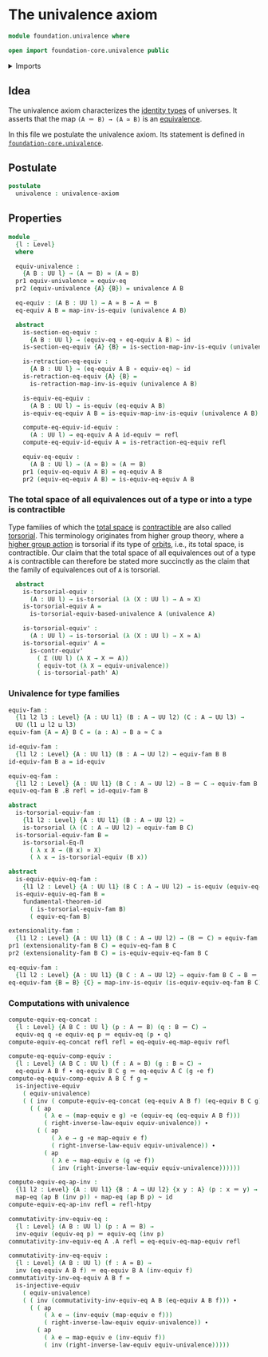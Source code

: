 # The univalence axiom

```agda
module foundation.univalence where

open import foundation-core.univalence public
```

<details><summary>Imports</summary>

```agda
open import foundation.action-on-identifications-functions
open import foundation.dependent-pair-types
open import foundation.equality-dependent-function-types
open import foundation.equivalences
open import foundation.fundamental-theorem-of-identity-types
open import foundation.universe-levels

open import foundation-core.contractible-types
open import foundation-core.function-types
open import foundation-core.functoriality-dependent-pair-types
open import foundation-core.homotopies
open import foundation-core.identity-types
open import foundation-core.injective-maps
open import foundation-core.torsorial-type-families
```

</details>

## Idea

The univalence axiom characterizes the
[identity types](foundation-core.identity-types.md) of universes. It asserts
that the map `(A ＝ B) → (A ≃ B)` is an
[equivalence](foundation-core.equivalences.md).

In this file we postulate the univalence axiom. Its statement is defined in
[`foundation-core.univalence`](foundation-core.univalence.md).

## Postulate

```agda
postulate
  univalence : univalence-axiom
```

## Properties

```agda
module _
  {l : Level}
  where

  equiv-univalence :
    {A B : UU l} → (A ＝ B) ≃ (A ≃ B)
  pr1 equiv-univalence = equiv-eq
  pr2 (equiv-univalence {A} {B}) = univalence A B

  eq-equiv : (A B : UU l) → A ≃ B → A ＝ B
  eq-equiv A B = map-inv-is-equiv (univalence A B)

  abstract
    is-section-eq-equiv :
      {A B : UU l} → (equiv-eq ∘ eq-equiv A B) ~ id
    is-section-eq-equiv {A} {B} = is-section-map-inv-is-equiv (univalence A B)

    is-retraction-eq-equiv :
      {A B : UU l} → (eq-equiv A B ∘ equiv-eq) ~ id
    is-retraction-eq-equiv {A} {B} =
      is-retraction-map-inv-is-equiv (univalence A B)

    is-equiv-eq-equiv :
      (A B : UU l) → is-equiv (eq-equiv A B)
    is-equiv-eq-equiv A B = is-equiv-map-inv-is-equiv (univalence A B)

    compute-eq-equiv-id-equiv :
      (A : UU l) → eq-equiv A A id-equiv ＝ refl
    compute-eq-equiv-id-equiv A = is-retraction-eq-equiv refl

    equiv-eq-equiv :
      (A B : UU l) → (A ≃ B) ≃ (A ＝ B)
    pr1 (equiv-eq-equiv A B) = eq-equiv A B
    pr2 (equiv-eq-equiv A B) = is-equiv-eq-equiv A B
```

### The total space of all equivalences out of a type or into a type is contractible

Type families of which the [total space](foundation.dependent-pair-types.md) is
[contractible](foundation-core.contractible-types.md) are also called
[torsorial](foundation-core.torsorial-type-families.md). This terminology
originates from higher group theory, where a
[higher group action](higher-group-theory.higher-group-actions.md) is torsorial
if its type of [orbits](higher-group-theory.orbits-higher-group-actions.md),
i.e., its total space, is contractible. Our claim that the total space of all
equivalences out of a type `A` is contractible can therefore be stated more
succinctly as the claim that the family of equivalences out of `A` is torsorial.

```agda
  abstract
    is-torsorial-equiv :
      (A : UU l) → is-torsorial (λ (X : UU l) → A ≃ X)
    is-torsorial-equiv A =
      is-torsorial-equiv-based-univalence A (univalence A)

    is-torsorial-equiv' :
      (A : UU l) → is-torsorial (λ (X : UU l) → X ≃ A)
    is-torsorial-equiv' A =
      is-contr-equiv'
        ( Σ (UU l) (λ X → X ＝ A))
        ( equiv-tot (λ X → equiv-univalence))
        ( is-torsorial-path' A)
```

### Univalence for type families

```agda
equiv-fam :
  {l1 l2 l3 : Level} {A : UU l1} (B : A → UU l2) (C : A → UU l3) →
  UU (l1 ⊔ l2 ⊔ l3)
equiv-fam {A = A} B C = (a : A) → B a ≃ C a

id-equiv-fam :
  {l1 l2 : Level} {A : UU l1} (B : A → UU l2) → equiv-fam B B
id-equiv-fam B a = id-equiv

equiv-eq-fam :
  {l1 l2 : Level} {A : UU l1} (B C : A → UU l2) → B ＝ C → equiv-fam B C
equiv-eq-fam B .B refl = id-equiv-fam B

abstract
  is-torsorial-equiv-fam :
    {l1 l2 : Level} {A : UU l1} (B : A → UU l2) →
    is-torsorial (λ (C : A → UU l2) → equiv-fam B C)
  is-torsorial-equiv-fam B =
    is-torsorial-Eq-Π
      ( λ x X → (B x) ≃ X)
      ( λ x → is-torsorial-equiv (B x))

abstract
  is-equiv-equiv-eq-fam :
    {l1 l2 : Level} {A : UU l1} (B C : A → UU l2) → is-equiv (equiv-eq-fam B C)
  is-equiv-equiv-eq-fam B =
    fundamental-theorem-id
      ( is-torsorial-equiv-fam B)
      ( equiv-eq-fam B)

extensionality-fam :
  {l1 l2 : Level} {A : UU l1} (B C : A → UU l2) → (B ＝ C) ≃ equiv-fam B C
pr1 (extensionality-fam B C) = equiv-eq-fam B C
pr2 (extensionality-fam B C) = is-equiv-equiv-eq-fam B C

eq-equiv-fam :
  {l1 l2 : Level} {A : UU l1} {B C : A → UU l2} → equiv-fam B C → B ＝ C
eq-equiv-fam {B = B} {C} = map-inv-is-equiv (is-equiv-equiv-eq-fam B C)
```

### Computations with univalence

```agda
compute-equiv-eq-concat :
  {l : Level} {A B C : UU l} (p : A ＝ B) (q : B ＝ C) →
  equiv-eq q ∘e equiv-eq p ＝ equiv-eq (p ∙ q)
compute-equiv-eq-concat refl refl = eq-equiv-eq-map-equiv refl

compute-eq-equiv-comp-equiv :
  {l : Level} (A B C : UU l) (f : A ≃ B) (g : B ≃ C) →
  eq-equiv A B f ∙ eq-equiv B C g ＝ eq-equiv A C (g ∘e f)
compute-eq-equiv-comp-equiv A B C f g =
  is-injective-equiv
    ( equiv-univalence)
    ( ( inv ( compute-equiv-eq-concat (eq-equiv A B f) (eq-equiv B C g))) ∙
      ( ( ap
          ( λ e → (map-equiv e g) ∘e (equiv-eq (eq-equiv A B f)))
          ( right-inverse-law-equiv equiv-univalence)) ∙
        ( ( ap
            ( λ e → g ∘e map-equiv e f)
            ( right-inverse-law-equiv equiv-univalence)) ∙
          ( ap
            ( λ e → map-equiv e (g ∘e f))
            ( inv (right-inverse-law-equiv equiv-univalence))))))

compute-equiv-eq-ap-inv :
  {l1 l2 : Level} {A : UU l1} {B : A → UU l2} {x y : A} (p : x ＝ y) →
  map-eq (ap B (inv p)) ∘ map-eq (ap B p) ~ id
compute-equiv-eq-ap-inv refl = refl-htpy

commutativity-inv-equiv-eq :
  {l : Level} (A B : UU l) (p : A ＝ B) →
  inv-equiv (equiv-eq p) ＝ equiv-eq (inv p)
commutativity-inv-equiv-eq A .A refl = eq-equiv-eq-map-equiv refl

commutativity-inv-eq-equiv :
  {l : Level} (A B : UU l) (f : A ≃ B) →
  inv (eq-equiv A B f) ＝ eq-equiv B A (inv-equiv f)
commutativity-inv-eq-equiv A B f =
  is-injective-equiv
    ( equiv-univalence)
    ( ( inv (commutativity-inv-equiv-eq A B (eq-equiv A B f))) ∙
      ( ( ap
          ( λ e → (inv-equiv (map-equiv e f)))
          ( right-inverse-law-equiv equiv-univalence)) ∙
        ( ap
          ( λ e → map-equiv e (inv-equiv f))
          ( inv (right-inverse-law-equiv equiv-univalence)))))
```
